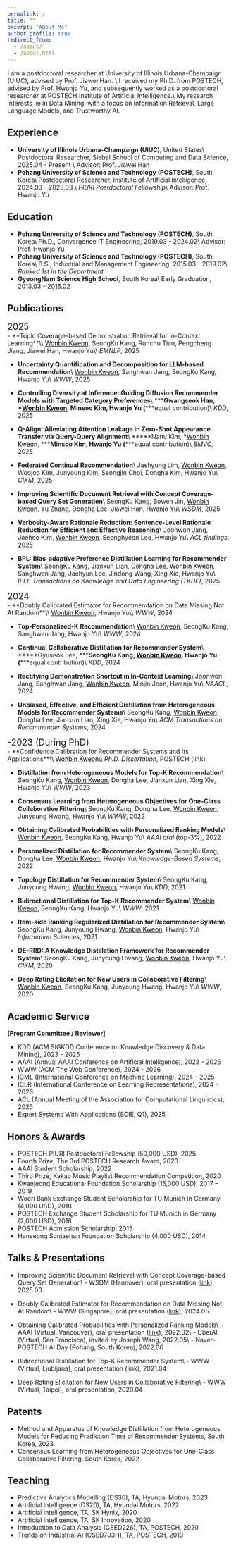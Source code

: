 ```yaml
---
permalink: /
title: ""
excerpt: "ABout Me"
author_profile: true
redirect_from: 
  - /about/
  - /about.html
---
```

I am a postdoctoral researcher at University of Illinois Urbana-Champaign (UIUC), advised by <a href="https://hanj.cs.illinois.edu/" target="_blank" style="text-decoration:none;">Prof. Jiawei Han</a>. \\
I received my Ph.D. from POSTECH, advised by <a href="https://sites.google.com/view/postechdi/member/faculty?authuser=0" target="_blank" style="text-decoration:none;">Prof. Hwanjo Yu</a>, and subsequently worked as a postdoctoral researcher at POSTECH Institute of Artificial Intelligence.\\
My research interests lie in Data Mining, with a focus on Information Retrieval, Large Language Models, and Trustworthy AI.

Experience
------
- **University of Illinois Urbana-Champaign (UIUC)**, United States\\
Postdoctoral Researcher, Siebel School of Computing and Data Science, 2025.04 - Present \\
Advisor: <a href="https://hanj.cs.illinois.edu/" target="_blank" style="text-decoration:none;">Prof. Jiawei Han</a> 
- **Pohang University of Science and Technology (POSTECH)**, South Korea\\
Postdoctoral Researcher, Institute of Artificial Intelligence, 2024.03 - 2025.03 \\
*PIURI Postdoctoral Fellowship*\\
Advisor: <a href="https://sites.google.com/view/postechdi/member/faculty?authuser=0" target="_blank" style="text-decoration:none;">Prof. Hwanjo Yu</a>

Education
------
- **Pohang University of Science and Technology (POSTECH)**, South Korea\\
Ph.D., Convergence IT Engineering, 2019.03 - 2024.02\\
Advisor: <a href="https://sites.google.com/view/postechdi/member/faculty?authuser=0" target="_blank" style="text-decoration:none;">Prof. Hwanjo Yu</a>
- **Pohang University of Science and Technology (POSTECH)**, South Korea\\
B.S., Industrial and Management Engineering, 2015.03 - 2019.02\\
*Ranked 1st in the Department*
- **GyeongNam Science High School**, South Korea\\
Early Graduation, 2013.03 - 2015.02

Publications
-----
<div style="font-size:20px;">2025</div>
- **Topic Coverage-based Demonstration Retrieval for In-Context Learning**\\
<span style="color:black"><u>Wonbin Kweon</u></span>, SeongKu Kang, Runchu Tian, Pengcheng Jiang, Jiawei Han, Hwanjo Yu\\
<i>EMNLP</i>, 2025

- **Uncertainty Quantification and Decomposition for LLM-based Recommendation**\\
<span style="color:black"><u>Wonbin Kweon</u></span>, Sanghwan Jang, SeongKu Kang, Hwanjo Yu\\
<i>WWW</i>, 2025

- **Controlling Diversity at Inference: Guiding Diffusion Recommender Models with Targeted Category Preferences**\\
**\***Gwangseok Han, **\***<span style="color:black"><u>Wonbin Kweon</u></span>, Minsoo Kim, Hwanjo Yu (**\***equal contribution)\\
<i>KDD</i>, 2025

- **Q-Align: Alleviating Attention Leakage in Zero-Shot Appearance Transfer via Query-Query Alignment**\\
**\***Nanu Kim, **\***<span style="color:black"><u>Wonbin Kweon</u></span>, **\***Minsoo Kim, Hwanjo Yu (**\***equal contribution)\\
<i>BMVC</i>, 2025

- **Federated Continual Recommendation**\\
Jaehyung Lim, <span style="color:black"><u>Wonbin Kweon</u></span>, Woojoo Kim, Junyoung Kim, Seongjin Choi, Dongha Kim, Hwanjo Yu\\
<i>CIKM</i>, 2025

- **Improving Scientific Document Retrieval with Concept Coverage-based Query Set Generation**\\
SeongKu Kang, Bowen Jin, <span style="color:black"><u>Wonbin Kweon</u></span>, Yu Zhang, Dongha Lee, Jiawei Han, Hwanjo Yu\\
<i>WSDM</i>, 2025

- **Verbosity-Aware Rationale Reduction: Sentence-Level Rationale Reduction for Efficient and Effective Reasoning**\\
Joonwon Jang, Jaehee Kim, <span style="color:black"><u>Wonbin Kweon</u></span>, Seonghyeon Lee, Hwanjo Yu\\
<i>ACL findings</i>, 2025

- **BPL: Bias-adaptive Preference Distillation Learning for Recommender System**\\
SeongKu Kang, Jianxun Lian, Dongha Lee, <span style="color:black"><u>Wonbin Kweon</u></span>, Sanghwan Jang, Jaehyun Lee, Jindong Wang, Xing Xie, Hwanjo Yu\\
<i>IEEE Transactions on Knowledge and Data Engineering (TKDE)</i>, 2025

<div style="font-size:20px;">2024</div>
- **Doubly Calibrated Estimator for Recommendation on Data Missing Not At Random**\\
<span style="color:black"><u>Wonbin Kweon</u></span>, Hwanjo Yu\\
<i>WWW</i>, 2024

- **Top-Personalized-K Recommendation**\\
<span style="color:black"><u>Wonbin Kweon</u></span>, SeongKu Kang, Sanghwan Jang, Hwanjo Yu\\
<i>WWW</i>, 2024

- **Continual Collaborative Distillation for Recommender System**\\
**\***Gyuseok Lee, **\***SeongKu Kang, <span style="color:black"><u>Wonbin Kweon</u></span>, Hwanjo Yu (**\***equal contribution)\\
<i>KDD</i>, 2024

- **Rectifying Demonstration Shortcut in In-Context Learning**\\
Joonwon Jang, Sanghwan Jang, <span style="color:black"><u>Wonbin Kweon</u></span>, Minjin Jeon, Hwanjo Yu\\
<i>NAACL</i>, 2024

- **Unbiased, Effective, and Efficient Distillation from Heterogeneous Models for Recommender Systems**\\
SeongKu Kang, <span style="color:black"><u>Wonbin Kweon</u></span>, Dongha Lee, Jianxun Lian, Xing Xie, Hwanjo Yu\\
<i>ACM Transactions on Recommender Systems</i>, 2024

<div style="font-size:20px;">-2023 (During PhD)</div>
- **Confidence Calibration for Recommender Systems and Its Applications**\\
<span style="color:black"><u>Wonbin Kweon</u></span>\\
<i>Ph.D. Dissertation</i>, POSTECH (<a href="https://arxiv.org/pdf/2402.16325.pdf" target="_blank" style="text-decoration:none;">link</a>)

- **Distillation from Heterogeneous Models for Top-K Recommendation**\\
SeongKu Kang, <span style="color:black"><u>Wonbin Kweon</u></span>, Dongha Lee, Jianxun Lian, Xing Xie, Hwanjo Yu\\
<i>WWW</i>, 2023

- **Consensus Learning from Heterogeneous Objectives for One-Class Collaborative Filtering**\\
SeongKu Kang, Dongha Lee, <span style="color:black"><u>Wonbin Kweon</u></span>, Junyoung Hwang, Hwanjo Yu\\
<i>WWW</i>, 2022

- **Obtaining Calibrated Probabilities with Personalized Ranking Models**\\
<span style="color:black"><u>Wonbin Kweon</u></span>, SeongKu Kang, Hwanjo Yu\\
<i>AAAI oral</i> (top-3%), 2022

- **Personalized Distillation for Recommender System**\\
SeongKu Kang, Dongha Lee, <span style="color:black"><u>Wonbin Kweon</u></span>, Hwanjo Yu\\
<i>Knowledge-Based Systems</i>, 2022

- **Topology Distillation for Recommender System**\\
SeongKu Kang, Junyoung Hwang, <span style="color:black"><u>Wonbin Kweon</u></span>, Hwanjo Yu\\
<i>KDD</i>, 2021

- **Bidirectional Distillation for Top-K Recommender System**\\
<span style="color:black"><u>Wonbin Kweon</u></span>, SeongKu Kang, Hwanjo Yu\\
<i>WWW</i>, 2021

- **Item-side Ranking Regularized Distillation for Recommender System**\\
SeongKu Kang, Junyoung Hwang, <span style="color:black"><u>Wonbin Kweon</u></span>, Hwanjo Yu\\
<i>Information Sciences</i>, 2021

- **DE-RRD: A Knowledge Distillation Framework for Recommender System**\\
SeongKu Kang, Junyoung Hwang, <span style="color:black"><u>Wonbin Kweon</u></span>, Hwanjo Yu\\
<i>CIKM</i>, 2020

- **Deep Rating Elicitation for New Users in Collaborative Filtering**\\
<span style="color:black"><u>Wonbin Kweon</u></span>, SeongKu Kang, Junyoung Hwang, Hwanjo Yu\\
<i>WWW</i>, 2020


Academic Service
-----
**[Program Committee / Reviewer]**
- KDD (ACM SIGKDD Conference on Knowledge Discovery & Data Mining), 2023 - 2025
- AAAI (Annual AAAI Conference on Artificial Intelligence), 2023 - 2026
- WWW (ACM The Web Conference), 2024 - 2026
- ICML (International Conference on Machine Learning), 2024 - 2025
- ICLR (International Conference on Learning Representations), 2024 - 2026
- ACL (Annual Meeting of the Association for Computational Linguistics), 2025
- Expert Systems With Applications (SCIE, Q1), 2025

Honors & Awards
-----
- POSTECH PIURI Postdoctoral Fellowship (50,000 USD), 2025
- Fourth Prize, The 3rd POSTECH Research Award, 2023
- AAAI Student Scholarship, 2022
- Third Prize, Kakao Music Playlist Recommendation Competition, 2020
- Kwanjeong Educational Foundation Scholarship (15,000 USD), 2017 – 2019
- Woori Bank Exchange Student Scholarship for TU Munich in Germany (4,000 USD), 2018
- POSTECH Exchange Student Scholarship for TU Munich in Germany (2,000 USD), 2018
- POSTECH Admission Scholarship, 2015
- Hanseong Sonjaehan Foundation Scholarship (4,000 USD), 2014

Talks & Presentations
-----
- Improving Scientific Document Retrieval with Concept Coverage-based Query Set Generation\\
&#45; WSDM (Hannover), oral presentation (<a href="https://av.tib.eu/media/70193" target="_blank" >link</a>), 2025.03

- Doubly Calibrated Estimator for Recommendation on Data Missing Not At Random\\
&#45; WWW (Singapore), oral presentation (<a href="https://www.youtube.com/watch?v=fs-Xoi8oKWc&ab_channel=ACMSIGWEB" target="_blank" >link</a>), 2024.05

- Obtaining Calibrated Probabilities with Personalized Ranking Models\\
&#45; AAAI (Virtual, Vancouver), oral presentation (<a href="https://aaai-2022.virtualchair.net/poster_aaai5085" target="_blank" >link</a>), 2022.02\\
&#45; UberAI (Virtual, San Francisco), invited by Joseph Wang, 2022.05\\
&#45; Naver-POSTECH AI Day (Pohang, South Korea), 2022.06

- Bidirectional Distillation for Top-K Recommender System\\
&#45; WWW (Virtual, Ljubljana), oral presentation (<a href="https://www.youtube.com/watch?v=VsyV0JLaUXY&ab_channel=VideoLecturesChannel" target="_blank" style="text-decoration:none;">link</a>), 2021.04

- Deep Rating Elicitation for New Users in Collaborative Filtering\\
&#45; WWW (Virtual, Taipei), oral presentation, 2020.04

Patents
-----
- Method and Apparatus of Knowledge Distillation from Heterogeneous Models for Reducing Prediction Time of Recommender Systems, South Korea, 2023
- Consensus Learning from Heterogeneous Objectives for One-Class Collaborative Filtering, South Korea, 2022

Teaching
-----
- Predictive Analytics Modelling (DS30), TA, Hyundai Motors, 2023
- Artificial Intelligence (DS20), TA, Hyundai Motors, 2022
- Artificial Intelligence, TA, SK Hynix, 2020
- Artificial Intelligence, TA, SK Innovation, 2020
- Introduction to Data Analysis (CSED226), TA, POSTECH, 2020
- Trends on Industrial AI (CSED703H), TA, POSTECH, 2019